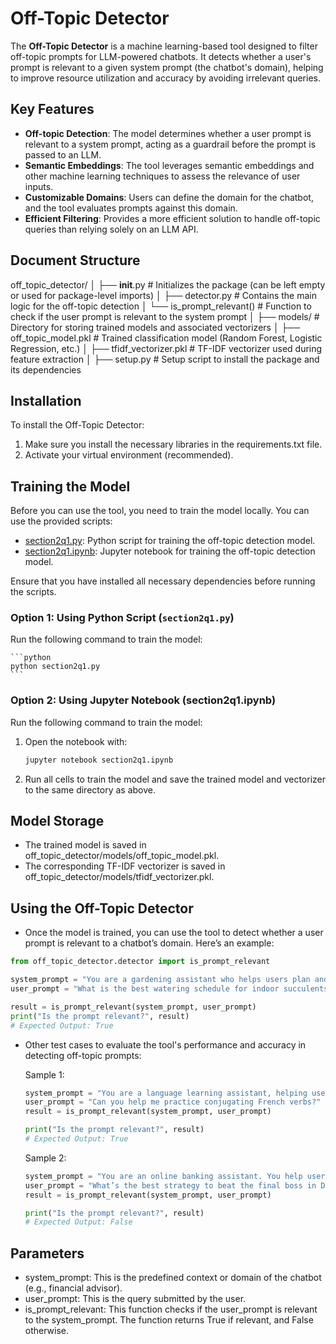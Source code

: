 # Off-Topic Detector

The **Off-Topic Detector** is a machine learning-based tool designed to filter off-topic prompts for LLM-powered chatbots. It detects whether a user's prompt is relevant to a given system prompt (the chatbot's domain), helping to improve resource utilization and accuracy by avoiding irrelevant queries.

## Key Features

- **Off-topic Detection**: The model determines whether a user prompt is relevant to a system prompt, acting as a guardrail before the prompt is passed to an LLM.
- **Semantic Embeddings**: The tool leverages semantic embeddings and other machine learning techniques to assess the relevance of user inputs.
- **Customizable Domains**: Users can define the domain for the chatbot, and the tool evaluates prompts against this domain.
- **Efficient Filtering**: Provides a more efficient solution to handle off-topic queries than relying solely on an LLM API.

## Document Structure

off_topic_detector/
│
├── __init__.py                     # Initializes the package (can be left empty or used for package-level imports)
│
├── detector.py                     # Contains the main logic for the off-topic detection
│   └── is_prompt_relevant()        # Function to check if the user prompt is relevant to the system prompt
│
├── models/                         # Directory for storing trained models and associated vectorizers
│   ├── off_topic_model.pkl         # Trained classification model (Random Forest, Logistic Regression, etc.)
│   ├── tfidf_vectorizer.pkl        # TF-IDF vectorizer used during feature extraction
│
├── setup.py                        # Setup script to install the package and its dependencies

## Installation

To install the Off-Topic Detector:

1. Make sure you install the necessary libraries in the requirements.txt file.
2. Activate your virtual environment (recommended).

## Training the Model

Before you can use the tool, you need to train the model locally. You can use the provided scripts:

- [section2q1.py](../section2q1.py): Python script for training the off-topic detection model.
- [section2q1.ipynb](../section2q1.ipynb): Jupyter notebook for training the off-topic detection model.

Ensure that you have installed all necessary dependencies before running the scripts.

### Option 1: Using Python Script (`section2q1.py`)

Run the following command to train the model:

    ```python
    python section2q1.py
    ```

### Option 2: Using Jupyter Notebook (section2q1.ipynb)

Run the following command to train the model:

1.	Open the notebook with:

    ```bash
    jupyter notebook section2q1.ipynb
    ```

2.	Run all cells to train the model and save the trained model and vectorizer to the same directory as above.

## Model Storage

- The trained model is saved in off_topic_detector/models/off_topic_model.pkl.
- The corresponding TF-IDF vectorizer is saved in off_topic_detector/models/tfidf_vectorizer.pkl.

## Using the Off-Topic Detector

- Once the model is trained, you can use the tool to detect whether a user prompt is relevant to a chatbot’s domain. Here’s an example:
    
```python
from off_topic_detector.detector import is_prompt_relevant

system_prompt = "You are a gardening assistant who helps users plan and maintain their home gardens. You provide advice on plant selection, watering schedules, and soil maintenance for different types of plants."
user_prompt = "What is the best watering schedule for indoor succulents?"

result = is_prompt_relevant(system_prompt, user_prompt)
print("Is the prompt relevant?", result)
# Expected Output: True
```

- Other test cases to evaluate the tool's performance and accuracy in detecting off-topic prompts:

    Sample 1:
    ```python
    system_prompt = "You are a language learning assistant, helping users practice and improve their language skills through vocabulary, grammar exercises, and conversation practice."
    user_prompt = "Can you help me practice conjugating French verbs?"
    result = is_prompt_relevant(system_prompt, user_prompt)

    print("Is the prompt relevant?", result)
    # Expected Output: True
    ```

    Sample 2:
    ```python
    system_prompt = "You are an online banking assistant. You help users manage their bank accounts, transfer funds, and provide advice on financial products and services."
    user_prompt = "What’s the best strategy to beat the final boss in Dark Souls?"
    result = is_prompt_relevant(system_prompt, user_prompt)

    print("Is the prompt relevant?", result)
    # Expected Output: False
    ```

## Parameters
- system_prompt: This is the predefined context or domain of the chatbot (e.g., financial advisor).
- user_prompt: This is the query submitted by the user.
- is_prompt_relevant: This function checks if the user_prompt is relevant to the system_prompt. The function returns True if relevant, and False otherwise.

